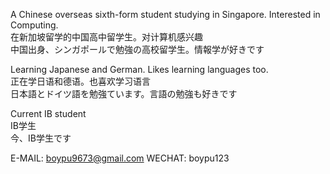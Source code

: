 A Chinese overseas sixth-form student studying in Singapore. Interested in Computing. <br>
在新加坡留学的中国高中留学生。对计算机感兴趣 <br>
中国出身、シンガポールで勉強の高校留学生。情報学が好きです <br>

Learning Japanese and German. Likes learning languages too. <br>
正在学日语和德语。也喜欢学习语言 <br>
日本語とドイツ語を勉強ています。言語の勉強も好きです <br>

Current IB student <br>
IB学生 <br>
今、IB学生です <br>

E-MAIL: boypu9673@gmail.com
WECHAT: boypu123
<!---
boypu123/boypu123 is a ✨ special ✨ repository because its `README.md` (this file) appears on your GitHub profile.
You can click the Preview link to take a look at your changes.
--->
